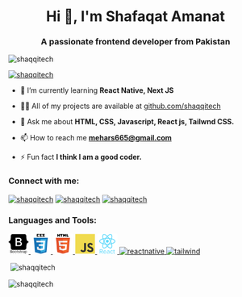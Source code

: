 <h1 align="center">Hi 👋, I'm Shafaqat Amanat</h1>
<h3 align="center">A passionate frontend developer from Pakistan</h3>
<img align="right" alt="Coding" width="00" src="https://i.pinimg.com/originals/54/e3/7d/54e37d8074ebcde1d96c77d7b2a7f310.gif" />

<p align="left"> <img src="https://komarev.com/ghpvc/?username=shaqqitech&label=Profile%20views&color=0e75b6&style=flat" alt="shaqqitech" /> </p>

<p align="left"> <a href="https://twitter.com/shaqqitech" target="blank"><img src="https://img.shields.io/twitter/follow/shaqqitech?logo=twitter&style=for-the-badge" alt="shaqqitech" /></a> </p>

- 🌱 I’m currently learning **React Native, Next JS**

- 👨‍💻 All of my projects are available at [github.com/shaqqitech](github.com/shaqqitech)

- 💬 Ask me about **HTML, CSS, Javascript, React js, Tailwnd CSS.**

- 📫 How to reach me **mehars665@gmail.com**

- ⚡ Fun fact **I think I am a good coder.**

<h3 align="left">Connect with me:</h3>
<p align="left">
<a href="https://twitter.com/shaqqitech" target="blank"><img align="center" src="https://raw.githubusercontent.com/rahuldkjain/github-profile-readme-generator/master/src/images/icons/Social/twitter.svg" alt="shaqqitech" height="30" width="40" /></a>
<a href="https://linkedin.com/in/shaqqitech" target="blank"><img align="center" src="https://raw.githubusercontent.com/rahuldkjain/github-profile-readme-generator/master/src/images/icons/Social/linked-in-alt.svg" alt="shaqqitech" height="30" width="40" /></a>
<a href="https://instagram.com/shaqqitech" target="blank"><img align="center" src="https://raw.githubusercontent.com/rahuldkjain/github-profile-readme-generator/master/src/images/icons/Social/instagram.svg" alt="shaqqitech" height="30" width="40" /></a>
</p>

<h3 align="left">Languages and Tools:</h3>
<p align="left"> <a href="https://getbootstrap.com" target="_blank" rel="noreferrer"> <img src="https://raw.githubusercontent.com/devicons/devicon/master/icons/bootstrap/bootstrap-plain-wordmark.svg" alt="bootstrap" width="40" height="40"/> </a> <a href="https://www.w3schools.com/css/" target="_blank" rel="noreferrer"> <img src="https://raw.githubusercontent.com/devicons/devicon/master/icons/css3/css3-original-wordmark.svg" alt="css3" width="40" height="40"/> </a> <a href="https://www.w3.org/html/" target="_blank" rel="noreferrer"> <img src="https://raw.githubusercontent.com/devicons/devicon/master/icons/html5/html5-original-wordmark.svg" alt="html5" width="40" height="40"/> </a> <a href="https://developer.mozilla.org/en-US/docs/Web/JavaScript" target="_blank" rel="noreferrer"> <img src="https://raw.githubusercontent.com/devicons/devicon/master/icons/javascript/javascript-original.svg" alt="javascript" width="40" height="40"/> </a> <a href="https://reactjs.org/" target="_blank" rel="noreferrer"> <img src="https://raw.githubusercontent.com/devicons/devicon/master/icons/react/react-original-wordmark.svg" alt="react" width="40" height="40"/> </a> <a href="https://reactnative.dev/" target="_blank" rel="noreferrer"> <img src="https://reactnative.dev/img/header_logo.svg" alt="reactnative" width="40" height="40"/> </a> <a href="https://tailwindcss.com/" target="_blank" rel="noreferrer"> <img src="https://www.vectorlogo.zone/logos/tailwindcss/tailwindcss-icon.svg" alt="tailwind" width="40" height="40"/> </a> </p>

<p>&nbsp;<img align="center" src="https://github-readme-stats.vercel.app/api?username=shaqqitech&show_icons=true&locale=en" alt="shaqqitech" /></p>

<p><img align="center" src="https://github-readme-streak-stats.herokuapp.com/?user=shaqqitech&" alt="shaqqitech" /></p>

